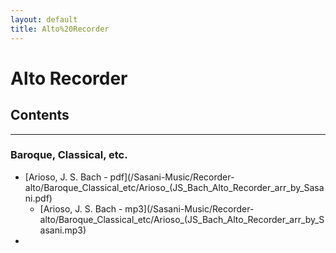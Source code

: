 ```yaml
---
layout: default
title: Alto%20Recorder
---
```


# Alto Recorder
## Contents


---

### Baroque, Classical, etc.
- [Arioso, J. S. Bach - pdf](/Sasani-Music/Recorder-alto/Baroque_Classical_etc/Arioso_(JS_Bach_Alto_Recorder_arr_by_Sasani.pdf)
	- [Arioso, J. S. Bach - mp3](/Sasani-Music/Recorder-alto/Baroque_Classical_etc/Arioso_(JS_Bach_Alto_Recorder_arr_by_Sasani.mp3)
- 